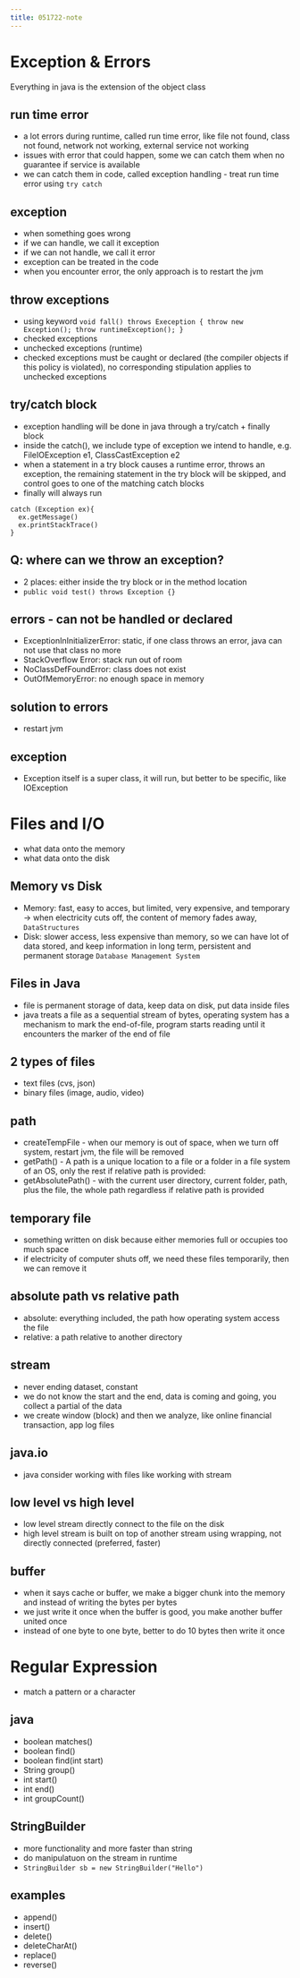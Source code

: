 ```yaml
---
title: 051722-note
---
```


# Exception & Errors
Everything in java is the extension of the object class

## run time error
- a lot errors during runtime, called run time error, like file not found, class not found, network not working, external service not working
- issues with error that could happen, some we can catch them when no guarantee if service is available
- we can catch them in code, called exception handling - treat run time error using `try catch`

## exception
- when something goes wrong
- if we can handle, we call it exception
- if we can not handle, we call it error
- exception can be treated in the code
- when you encounter error, the only approach is to restart the jvm

## throw exceptions
- using keyword `void fall() throws Exeception { throw new Exception(); throw runtimeException(); }`
- checked exceptions
- unchecked exceptions (runtime)
- checked exceptions must be caught or declared (the compiler objects if this policy is violated), no corresponding stipulation applies to unchecked exceptions

## try/catch block
- exception handling will be done in java through a try/catch + finally block
- inside the catch(), we include type of exception we intend to handle, e.g. FileIOException e1, ClassCastException e2
- when a statement in a try block causes a runtime error, throws an exception, the remaining statement in the try block will be skipped, and control goes to one of the matching catch blocks
- finally will always run
```
catch (Exception ex){
  ex.getMessage()
  ex.printStackTrace()
}
```

## Q: where can we throw an exception?
- 2 places: either inside the try block or in the method location
- `public void test() throws Exception {}`

## errors - can not be handled or declared
- ExceptionInInitializerError: static, if one class throws an error, java can not use that class no more
- StackOverflow Error: stack run out of room
- NoClassDefFoundError: class does not exist
- OutOfMemoryError: no enough space in memory

## solution to errors
- restart jvm

## exception
- Exception itself is a super class, it will run, but better to be specific, like IOException


# Files and I/O
- what data onto the memory
- what data onto the disk

## Memory vs Disk
- Memory: fast, easy to acces, but limited, very expensive, and temporary -> when electricity cuts off, the content of memory fades away, `DataStructures`
- Disk: slower access, less expensive than memory, so we can have lot of data stored, and keep information in long term, persistent and permanent storage `Database Management System`

## Files in Java
- file is permanent storage of data, keep data on disk, put data inside files
- java treats a file as a sequential stream of bytes, operating system has a mechanism to mark the end-of-file, program starts reading until it encounters the marker of the end of file

## 2 types of files
- text files (cvs, json) 
- binary files (image, audio, video)

## path
- createTempFile - when our memory is out of space, when we turn off system, restart jvm, the file will be removed
- getPath() - A path is a unique location to a file or a folder in a file system of an OS, only the rest if relative path is provided:
- getAbsolutePath() - with the current user directory, current folder, path, plus the file, the whole path regardless if relative path is provided

## temporary file
- something written on disk because either memories full or occupies too much space
- if electricity of computer shuts off, we need these files temporarily, then we can remove it

## absolute path vs relative path
- absolute: everything included, the path how operating system access the file
- relative: a path relative to another directory

## stream
- never ending dataset, constant
- we do not know the start and the end, data is coming and going, you collect a partial of the data
- we create window (block) and then we analyze, like online financial transaction, app log files

## java.io
- java consider working with files like working with stream

## low level vs high level
- low level stream directly connect to the file on the disk
- high level stream is built on top of another stream using wrapping, not directly connected (preferred, faster)

## buffer
- when it says cache or buffer, we make a bigger chunk into the memory and instead of writing the bytes per bytes
- we just write it once when the buffer is good, you make another buffer united once
- instead of one byte to one byte, better to do 10 bytes then write it once


# Regular Expression
- match a pattern or a character

## java
- boolean matches()
- boolean find()
- boolean find(int start)
- String group()
- int start()
- int end()
- int groupCount()

## StringBuilder
- more functionality and more faster than string
- do manipulatuon on the stream in runtime
- `StringBuilder sb = new StringBuilder("Hello")`

## examples
- append()
- insert()
- delete()
- deleteCharAt()
- replace()
- reverse()

 
